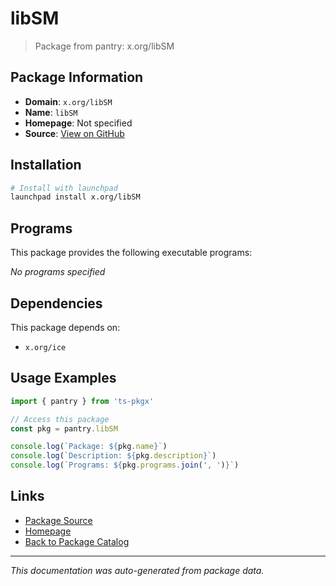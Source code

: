 # libSM

> Package from pantry: x.org/libSM

## Package Information

- **Domain**: `x.org/libSM`
- **Name**: `libSM`
- **Homepage**: Not specified
- **Source**: [View on GitHub](https://github.com/pkgxdev/pantry/tree/main/projects/x.org/libSM/package.yml)

## Installation

```bash
# Install with launchpad
launchpad install x.org/libSM
```

## Programs

This package provides the following executable programs:

*No programs specified*

## Dependencies

This package depends on:

- `x.org/ice`

## Usage Examples

```typescript
import { pantry } from 'ts-pkgx'

// Access this package
const pkg = pantry.libSM

console.log(`Package: ${pkg.name}`)
console.log(`Description: ${pkg.description}`)
console.log(`Programs: ${pkg.programs.join(', ')}`)
```

## Links

- [Package Source](https://github.com/pkgxdev/pantry/tree/main/projects/x.org/libSM/package.yml)
- [Homepage](#)
- [Back to Package Catalog](../../../package-catalog.md)

---

*This documentation was auto-generated from package data.*
